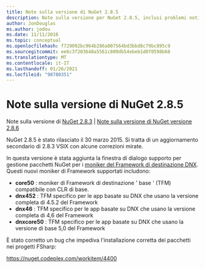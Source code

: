 ```yaml
---
title: Note sulla versione di NuGet 2.8.5
description: Note sulla versione per NuGet 2.8.5, inclusi problemi noti, correzioni di bug, funzionalità aggiunte e DCR.
author: JonDouglas
ms.author: jodou
ms.date: 11/11/2016
ms.topic: conceptual
ms.openlocfilehash: f729092bc964b286a007564bd3bbd8c79bc895c9
ms.sourcegitcommit: ee6c3f203648a5561c809db54ebeb1d0f0598b68
ms.translationtype: MT
ms.contentlocale: it-IT
ms.lasthandoff: 01/26/2021
ms.locfileid: "98780351"
---
```

# <a name="nuget-285-release-notes"></a>Note sulla versione di NuGet 2.8.5

Note sulla versione di [NuGet 2.8.3](../release-notes/nuget-2.8.3.md)  |  [Note sulla versione di NuGet versione 2.8.6](../release-notes/nuget-2.8.6.md)

NuGet 2.8.5 è stato rilasciato il 30 marzo 2015. Si tratta di un aggiornamento secondario di 2.8.3 VSIX con alcune correzioni mirate.

In questa versione è stata aggiunta la finestra di dialogo supporto per gestione pacchetti NuGet per i [moniker del Framework di destinazione DNX](https://github.com/aspnet/dnx).  Questi nuovi moniker di Framework supportati includono:

* **core50** : moniker di Framework di destinazione ' base ' (TFM) compatibile con CLR di base.
* **dnx452** : TFM specifico per le app basate su DNX che usano la versione completa di 4.5.2 del Framework
* **dnx46** : TFM specifico per le app basate su DNX che usano la versione completa di 4,6 del Framework
* **dnxcore50** : TFM specifico per le app basate su DNX che usano la versione di base 5,0 del Framework

È stato corretto un bug che impediva l'installazione corretta dei pacchetti nei progetti FSharp:

https://nuget.codeplex.com/workitem/4400
